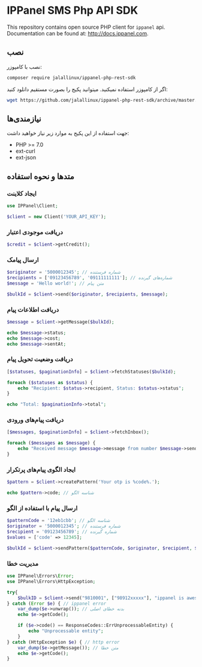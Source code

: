 # IPPanel SMS Php API SDK

This repository contains open source PHP client for `ippanel` api. Documentation can be found at: <http://docs.ippanel.com>.

## نصب

نصب با کامپوزر:

```bash
composer require jalallinux/ippanel-php-rest-sdk
```

اگر از کامپوزر استفاده نمیکنید. میتوانید پکیج را بصورت مستقیم دانلود کنید:

```bash
wget https://github.com/jalallinux/ippanel-php-rest-sdk/archive/master.zip
```

## نیازمندی‌ها
جهت استفاده از این پکیج به موارد زیر نیاز خواهید داشت:
- PHP >= 7.0
- ext-curl
- ext-json


## متدها و نحوه استفاده


### ایجاد کلاینت
```php
use IPPanel\Client;

$client = new Client('YOUR_API_KEY');
```

### دریافت موجودی اعتبار
```php
$credit = $client->getCredit();
```

### ارسال پیامک
```php
$originator = '5000012345'; // شماره فرستنده
$recipients = ['09123456789', '09111111111']; // شماره‌های گیرنده
$message = 'Hello world!'; // متن پیام

$bulkId = $client->send($originator, $recipients, $message);
```

### دریافت اطلاعات پیام
```php
$message = $client->getMessage($bulkId);

echo $message->status;
echo $message->cost;
echo $message->sentAt;
```

### دریافت وضعیت تحویل پیام
```php
[$statuses, $paginationInfo] = $client->fetchStatuses($bulkId);

foreach ($statuses as $status) {
    echo "Recipient: $status->recipient, Status: $status->status";
}

echo "Total: $paginationInfo->total";
```

### دریافت پیام‌های ورودی
```php
[$messages, $paginationInfo] = $client->fetchInbox();

foreach ($messages as $message) {
    echo "Received message $message->message from number $message->sender in line $message->number";
}
```

### ایجاد الگوی پیام‌های پرتکرار
```php
$pattern = $client->createPattern('Your otp is %code%.');

echo $pattern->code; // شناسه الگو
```

### ارسال پیام با استفاده از الگو
```php
$patternCode = '12eb1cbb'; // شناسه الگو
$originator = '5000012345'; // شماره فرستنده
$recipient = '09123456789'; // شماره گیرنده
$values = ['code' => 12345];

$bulkId = $client->sendPattern($patternCode, $originator, $recipient, $values);
```

### مدیریت خطا
```php
use IPPanel\Errors\Error;
use IPPanel\Errors\HttpException;

try{
    $bulkID = $client->send("9810001", ["98912xxxxx"], "ippanel is awesome");
} catch (Error $e) { // ippanel error
    var_dump($e->unwrap()); // بدنه خطای اصلی
    echo $e->getCode();

    if ($e->code() == ResponseCodes::ErrUnprocessableEntity) {
        echo "Unprocessable entity";
    }
} catch (HttpException $e) { // http error
    var_dump($e->getMessage()); // متن خطا
    echo $e->getCode();
}
``` 
